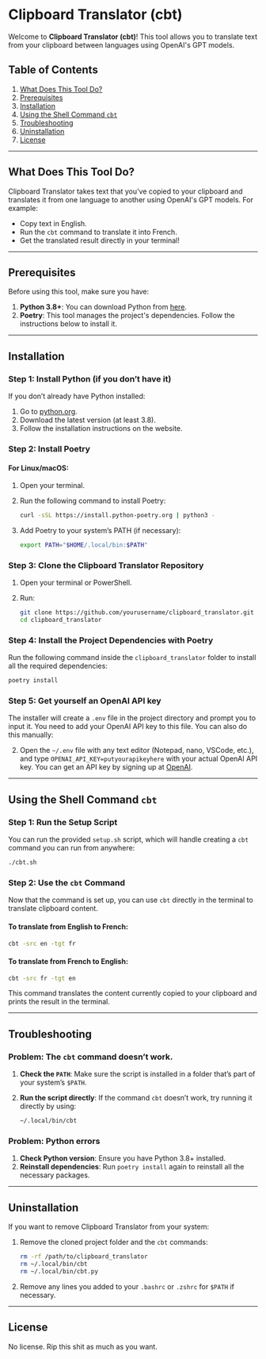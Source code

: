 # Clipboard Translator (cbt)

Welcome to **Clipboard Translator (cbt)**! This tool allows you to translate text from your clipboard between languages using OpenAI's GPT models.

## Table of Contents
1. [What Does This Tool Do?](#what-does-this-tool-do)
2. [Prerequisites](#prerequisites)
3. [Installation](#installation)
4. [Using the Shell Command `cbt`](#using-the-shell-command-cbt)
5. [Troubleshooting](#troubleshooting)
6. [Uninstallation](#uninstallation)
7. [License](#license)

---

## What Does This Tool Do?

Clipboard Translator takes text that you’ve copied to your clipboard and translates it from one language to another using OpenAI's GPT models. For example:
- Copy text in English.
- Run the `cbt` command to translate it into French.
- Get the translated result directly in your terminal!

---

## Prerequisites

Before using this tool, make sure you have:
1. **Python 3.8+**: You can download Python from [here](https://www.python.org/downloads/).
2. **Poetry**: This tool manages the project's dependencies. Follow the instructions below to install it.

---

## Installation

### Step 1: Install Python (if you don’t have it)

If you don’t already have Python installed:
1. Go to [python.org](https://www.python.org/downloads/).
2. Download the latest version (at least 3.8).
3. Follow the installation instructions on the website.

### Step 2: Install Poetry

#### For Linux/macOS:
1. Open your terminal.
2. Run the following command to install Poetry:

    ```bash
    curl -sSL https://install.python-poetry.org | python3 -
    ```

3. Add Poetry to your system’s PATH (if necessary):

    ```bash
    export PATH="$HOME/.local/bin:$PATH"
    ```

### Step 3: Clone the Clipboard Translator Repository

1. Open your terminal or PowerShell.
2. Run:

    ```bash
    git clone https://github.com/yourusername/clipboard_translator.git
    cd clipboard_translator
    ```

### Step 4: Install the Project Dependencies with Poetry

Run the following command inside the `clipboard_translator` folder to install all the required dependencies:

```bash
poetry install
```

### Step 5: Get yourself an OpenAI API key

The installer will create a `.env` file in the project directory and prompt you to input it. You need to add your OpenAI API key to this file. You can also do this manually:

2. Open the `~/.env` file with any text editor (Notepad, nano, VSCode, etc.), and type `OPENAI_API_KEY=putyourapikeyhere` with your actual OpenAI API key. You can get an API key by signing up at [OpenAI](https://beta.openai.com/signup/).

---

## Using the Shell Command `cbt`

### Step 1: Run the Setup Script

You can run the provided `setup.sh` script, which will handle creating a `cbt` command you can run from anywhere:

```bash
./cbt.sh
```

### Step 2: Use the `cbt` Command

Now that the command is set up, you can use `cbt` directly in the terminal to translate clipboard content.

#### To translate from English to French:

```bash
cbt -src en -tgt fr
```

#### To translate from French to English:

```bash
cbt -src fr -tgt en
```

This command translates the content currently copied to your clipboard and prints the result in the terminal.

---

## Troubleshooting

### Problem: The `cbt` command doesn’t work.

1. **Check the `PATH`**: Make sure the script is installed in a folder that’s part of your system’s `$PATH`.
2. **Run the script directly**: If the command `cbt` doesn’t work, try running it directly by using:

    ```bash
    ~/.local/bin/cbt
    ```

### Problem: Python errors

1. **Check Python version**: Ensure you have Python 3.8+ installed.
2. **Reinstall dependencies**: Run `poetry install` again to reinstall all the necessary packages.

---

## Uninstallation

If you want to remove Clipboard Translator from your system:

1. Remove the cloned project folder and the `cbt` commands:

    ```bash
    rm -rf /path/to/clipboard_translator
    rm ~/.local/bin/cbt
    rm ~/.local/bin/cbt.py
    ```

2. Remove any lines you added to your `.bashrc` or `.zshrc` for `$PATH` if necessary.

---

## License

No license. Rip this shit as much as you want.
